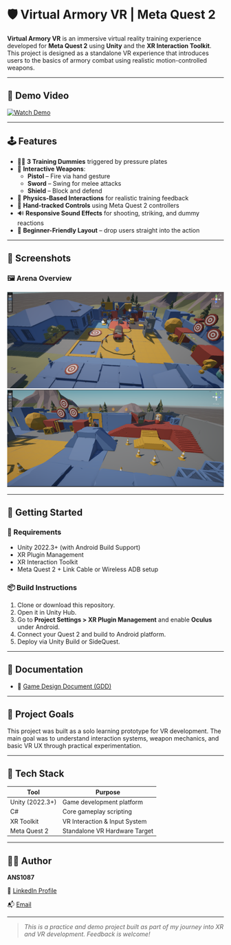 # 🛡️ Virtual Armory VR | Meta Quest 2

**Virtual Armory VR** is an immersive virtual reality training experience developed for **Meta Quest 2** using **Unity** and the **XR Interaction Toolkit**. This project is designed as a standalone VR experience that introduces users to the basics of armory combat using realistic motion-controlled weapons.

---

## 🎥 Demo Video

[![Watch Demo](https://img.youtube.com/vi/94Iz-lMDz9Q/0.jpg)](https://youtu.be/94Iz-lMDz9Q)

---

## 🕹️ Features

- 🧍‍♂️ **3 Training Dummies** triggered by pressure plates
- 🔫 **Interactive Weapons**:  
  - **Pistol** – Fire via hand gesture  
  - **Sword** – Swing for melee attacks  
  - **Shield** – Block and defend
- 🧠 **Physics-Based Interactions** for realistic training feedback
- 👐 **Hand-tracked Controls** using Meta Quest 2 controllers
- 🔊 **Responsive Sound Effects** for shooting, striking, and dummy reactions
- 🎯 **Beginner-Friendly Layout** – drop users straight into the action

---

## 🧭 Screenshots



### 🖼️ Arena Overview

![Arena Overview](images/arena-overview1.png)
![Arena Overview](images/arena-overview2.png)

---

## 🚀 Getting Started

### 🧰 Requirements

- Unity 2022.3+ (with Android Build Support)
- XR Plugin Management
- XR Interaction Toolkit
- Meta Quest 2 + Link Cable or Wireless ADB setup

### 📦 Build Instructions

1. Clone or download this repository.
2. Open it in Unity Hub.
3. Go to **Project Settings > XR Plugin Management** and enable **Oculus** under Android.
4. Connect your Quest 2 and build to Android platform.
5. Deploy via Unity Build or SideQuest.

---

## 📘 Documentation

- 📄 [Game Design Document (GDD)](./Armory%20Practice%20GDD.docx)

---

## 📌 Project Goals

This project was built as a solo learning prototype for VR development. The main goal was to understand interaction systems, weapon mechanics, and basic VR UX through practical experimentation.

---

## 🔧 Tech Stack

| Tool            | Purpose                        |
|-----------------|--------------------------------|
| Unity (2022.3+) | Game development platform      |
| C#              | Core gameplay scripting         |
| XR Toolkit      | VR Interaction & Input System   |
| Meta Quest 2    | Standalone VR Hardware Target  |

---

## 👨‍💻 Author

**ANS1087**

💼 [LinkedIn Profile](https://www.linkedin.com/in/shreykhetan/)  

📬 [Email](mailto:Shreykhetan@gmail.com)

---

> *This is a practice and demo project built as part of my journey into XR and VR development. Feedback is welcome!*
